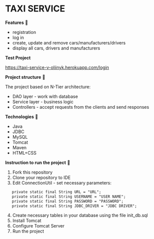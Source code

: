 # TAXI SERVICE
**Features** 📄
- registration
- log in
- create, update and remove cars/manufacturers/drivers
- display all cars, drivers and manufacturers

**Test Project**

https://taxi-service-v-oliinyk.herokuapp.com/login

**Project structure** 📄

The project based on N-Tier architecture:
- DAO layer - work with database
- Service layer - business logic
- Controllers - accept requests from the clients and send responses

**Technologies** 📡
- Java
- JDBC
- MySQL
- Tomcat
- Maven
- HTML+CSS

**Instruction to run the project** 📄
1. Fork this repository
2. Clone your repository to IDE
3. Edit ConnectionUtil - set necessary parameters:
```diff 
   private static final String URL = "URL";
   private static final String USERNAME = "USER NAME";
   private static final String PASSWORD = "PASSWORD";
   private static final String JDBC_DRIVER = "JDBC DRIVER";
```
4. Create necessary tables in your database using the file init_db.sql
5. Install Tomcat
6. Configure Tomcat Server
7. Run the project
